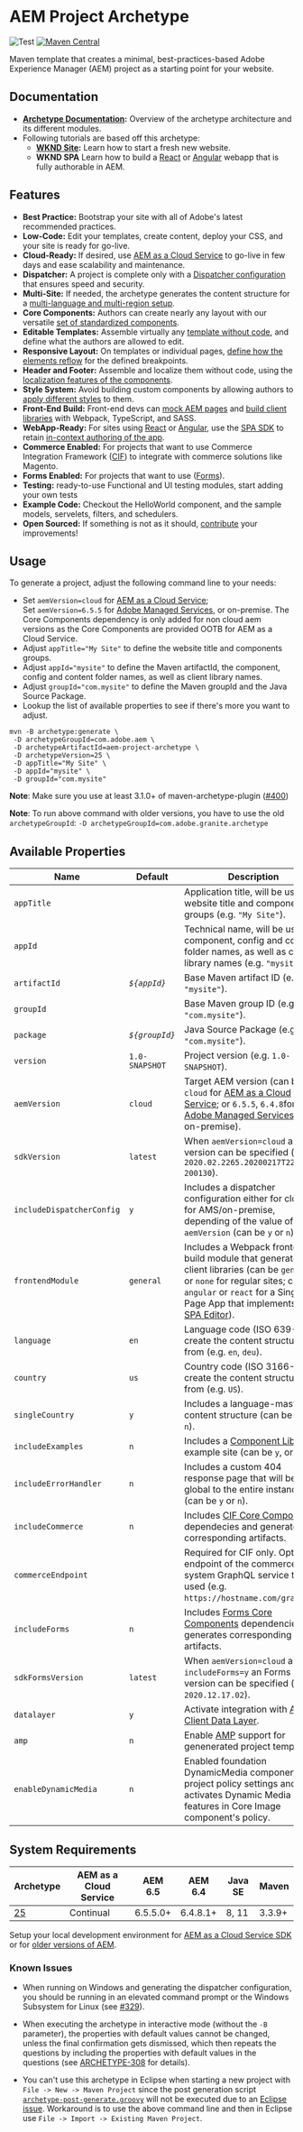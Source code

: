 # AEM Project Archetype

![Test](https://github.com/adobe/aem-project-archetype/workflows/Test/badge.svg)
[![Maven Central](https://maven-badges.herokuapp.com/maven-central/com.adobe.aem/aem-project-archetype/badge.svg)](https://maven-badges.herokuapp.com/maven-central/com.adobe.aem/aem-project-archetype)

Maven template that creates a minimal, best-practices-based Adobe Experience Manager (AEM) project as a starting point for your website.

## Documentation

* **[Archetype Documentation](https://www.adobe.com/go/aem_archetype):** Overview of the archetype architecture and its different modules.
* Following tutorials are based off this archetype:
  - **[WKND Site](https://docs.adobe.com/content/help/en/experience-manager-learn/getting-started-wknd-tutorial-develop/overview.html):** Learn how to start a fresh new website.
  - **WKND SPA** Learn how to build a [React](https://docs.adobe.com/content/help/en/experience-manager-learn/spa-react-tutorial/overview.html) or [Angular](https://docs.adobe.com/content/help/en/experience-manager-learn/spa-angular-tutorial/overview.html) webapp that is fully authorable in AEM.

## Features

* **Best Practice:** Bootstrap your site with all of Adobe's latest recommended practices.
* **Low-Code:** Edit your templates, create content, deploy your CSS, and your site is ready for go-live.
* **Cloud-Ready:** If desired, use [AEM as a Cloud Service](https://docs.adobe.com/content/help/en/experience-manager-cloud-service/landing/home.html) to go-live in few days and ease scalability and maintenance.
* **Dispatcher:** A project is complete only with a [Dispatcher configuration](https://docs.adobe.com/content/help/en/experience-manager-dispatcher/using/dispatcher.html) that ensures speed and security.
* **Multi-Site:** If needed, the archetype generates the content structure for a [multi-language and multi-region setup](https://docs.adobe.com/content/help/en/experience-manager-65/administering/introduction/msm.html).
* **Core Components:** Authors can create nearly any layout with our versatile [set of standardized components](https://github.com/adobe/aem-core-wcm-components).
* **Editable Templates:** Assemble virtually any [template without code](https://docs.adobe.com/content/help/en/experience-manager-learn/sites/page-authoring/template-editor-feature-video-use.html), and define what the authors are allowed to edit.
* **Responsive Layout:** On templates or individual pages, [define how the elements reflow](https://docs.adobe.com/content/help/en/experience-manager-65/authoring/siteandpage/responsive-layout.html) for the defined breakpoints.
* **Header and Footer:** Assemble and localize them without code, using the [localization features of the components](https://docs.adobe.com/content/help/en/experience-manager-core-components/using/get-started/localization.html).
* **Style System:** Avoid building custom components by allowing authors to [apply different styles](https://docs.adobe.com/content/help/en/experience-manager-learn/getting-started-wknd-tutorial-develop/style-system.html) to them.
* **Front-End Build:** Front-end devs can [mock AEM pages](https://docs.adobe.com/content/help/en/experience-manager-core-components/using/developing/archetype/uifrontend.html#webpack-dev-server) and [build client libraries](https://docs.adobe.com/content/help/en/experience-manager-core-components/using/developing/archetype/uifrontend.html) with Webpack, TypeScript, and SASS.
* **WebApp-Ready:** For sites using [React](https://docs.adobe.com/content/help/en/experience-manager-core-components/using/developing/archetype/uifrontend-react.html) or [Angular](https://docs.adobe.com/content/help/en/experience-manager-core-components/using/developing/archetype/uifrontend-angular.html), use the [SPA SDK](https://docs.adobe.com/content/help/en/experience-manager-64/developing/headless/spas/spa-architecture.html) to retain [in-context authoring of the app](https://docs.adobe.com/content/help/en/experience-manager-learn/sites/spa-editor/spa-editor-framework-feature-video-use.html).
* **Commerce Enabled:** For projects that want to use Commerce Integration Framework ([CIF](https://github.com/adobe/aem-core-cif-components)) to integrate with commerce solutions like Magento.
* **Forms Enabled:** For projects that want to use ([Forms](https://github.com/adobe/aem-core-forms-components)).
* **Testing:** ready-to-use Functional and UI testing modules, start adding your own tests
* **Example Code:** Checkout the HelloWorld component, and the sample models, servelets, filters, and schedulers.
* **Open Sourced:** If something is not as it should, [contribute](https://github.com/adobe/aem-core-wcm-components/blob/master/CONTRIBUTING.md) your improvements!

## Usage

To generate a project, adjust the following command line to your needs:

* Set `aemVersion=cloud` for [AEM as a Cloud Service](https://docs.adobe.com/content/help/en/experience-manager-cloud-service/landing/home.html);  
 Set `aemVersion=6.5.5` for [Adobe Managed Services](https://github.com/adobe/aem-project-archetype/tree/master/src/main/archetype/dispatcher.ams), or on-premise.
 The Core Components dependency is only added for non cloud aem versions as the Core Components are provided OOTB for AEM as a Cloud 
 Service.
* Adjust `appTitle="My Site"` to define the website title and components groups.
* Adjust `appId="mysite"` to define the Maven artifactId, the component, config and content folder names, as well as client library names.
* Adjust `groupId="com.mysite"` to define the Maven groupId and the Java Source Package.
* Lookup the list of available properties to see if there's more you want to adjust.

```
mvn -B archetype:generate \
 -D archetypeGroupId=com.adobe.aem \
 -D archetypeArtifactId=aem-project-archetype \
 -D archetypeVersion=25 \
 -D appTitle="My Site" \
 -D appId="mysite" \
 -D groupId="com.mysite"
```

**Note**: Make sure you use at least 3.1.0+ of maven-archetype-plugin ([#400](https://github.com/adobe/aem-project-archetype/issues/400))

**Note**: To run above command with older versions, you have to use the old `archetypeGroupId`: `-D archetypeGroupId=com.adobe.granite.archetype`

## Available Properties

Name                      | Default        | Description
--------------------------|----------------|--------------------
`appTitle`                |                | Application title, will be used for website title and components groups (e.g. `"My Site"`).
`appId`                   |                | Technical name, will be used for component, config and content folder names, as well as client library names (e.g. `"mysite"`).
`artifactId`              | *`${appId}`*   | Base Maven artifact ID (e.g. `"mysite"`).
`groupId`                 |                | Base Maven group ID (e.g. `"com.mysite"`).
`package`                 | *`${groupId}`* | Java Source Package (e.g. `"com.mysite"`).
`version`                 | `1.0-SNAPSHOT` | Project version (e.g. `1.0-SNAPSHOT`).
`aemVersion`              | `cloud`        | Target AEM version (can be `cloud` for [AEM as a Cloud Service](https://docs.adobe.com/content/help/en/experience-manager-cloud-service/landing/home.html); or `6.5.5`, `6.4.8`for [Adobe Managed Services](https://github.com/adobe/aem-project-archetype/tree/master/src/main/archetype/dispatcher.ams) or on-premise).
`sdkVersion`              | `latest`       | When `aemVersion=cloud` an [SDK](https://docs.adobe.com/content/help/en/experience-manager-cloud-service/implementing/developing/aem-as-a-cloud-service-sdk.html) version can be specified (e.g. `2020.02.2265.20200217T222518Z-200130`).
`includeDispatcherConfig` | `y`            | Includes a dispatcher configuration either for cloud or for AMS/on-premise, depending of the value of `aemVersion` (can be `y` or `n`).
`frontendModule`          | `general`      | Includes a Webpack frontend build module that generates the client libraries (can be `general` or `none` for regular sites; can be `angular` or `react` for a Single Page App that implements the [SPA Editor](https://docs.adobe.com/content/help/en/experience-manager-65/developing/headless/spas/spa-overview.html)).
`language`                | `en`           | Language code (ISO 639-1) to create the content structure from (e.g. `en`, `deu`).
`country`                 | `us`           | Country code (ISO 3166-1) to create the content structure from (e.g. `US`).
`singleCountry`           | `y`            | Includes a language-master content structure (can be `y`, or `n`).
`includeExamples`         | `n`            | Includes a [Component Library](https://www.aemcomponents.dev/) example site (can be `y`, or `n`).
`includeErrorHandler`     | `n`            | Includes a custom 404 response page that will be global to the entire instance (can be `y` or `n`).
`includeCommerce`         | `n`            | Includes [CIF Core Components](https://github.com/adobe/aem-core-cif-components) dependecies and generates corresponding artifacts.
`commerceEndpoint`        |                | Required for CIF only. Optional endpoint of the commerce system GraphQL service to be used (e.g. `https://hostname.com/grapql`).
`includeForms`            | `n`            | Includes [Forms Core Components](https://github.com/adobe/aem-core-forms-components) dependencies and generates corresponding artifacts.
`sdkFormsVersion`         | `latest`       | When `aemVersion=cloud` and `includeForms=y` an Forms SDK version can be specified (e.g. `2020.12.17.02`).
`datalayer`               | `y`            | Activate integration with [Adobe Client Data Layer](https://docs.adobe.com/content/help/en/experience-manager-core-components/using/developing/data-layer/overview.html).
`amp`                     | `n`            | Enable [AMP](https://docs.adobe.com/content/help/en/experience-manager-core-components/using/developing/amp.html) support for genenerated project templates. 
`enableDynamicMedia`      | `n`            | Enabled foundation DynamicMedia components in project policy settings and activates Dynamic Media features in Core Image component's policy.

## System Requirements

Archetype | AEM as a Cloud Service | AEM 6.5 | AEM 6.4 | Java SE | Maven
---------|---------|---------|---------|---------|---------
[25](https://github.com/adobe/aem-project-archetype/releases/tag/aem-project-archetype-25) | Continual | 6.5.5.0+ | 6.4.8.1+ | 8, 11 | 3.3.9+

Setup your local development environment for [AEM as a Cloud Service SDK](https://docs.adobe.com/content/help/en/experience-manager-learn/cloud-service/local-development-environment-set-up/overview.html) or for [older versions of AEM](https://docs.adobe.com/content/help/en/experience-manager-learn/foundation/development/set-up-a-local-aem-development-environment.html).

### Known Issues

* When running on Windows and generating the dispatcher configuration, you should be running in an elevated command prompt or the Windows Subsystem for Linux (see [#329](https://github.com/adobe/aem-project-archetype/issues/329)).

* When executing the archetype in interactive mode (without the `-B` parameter), the properties with default values cannot be changed, unless the final confirmation gets dismissed, which then repeats the questions by including the properties with default values in the questions (see
[ARCHETYPE-308](https://issues.apache.org/jira/browse/ARCHETYPE-308) for details).

* You can't use this archetype in Eclipse when starting a new project with `File -> New -> Maven Project` since the post generation script [`archetype-post-generate.groovy`](https://github.com/adobe/aem-project-archetype/blob/master/src/main/resources/META-INF/archetype-post-generate.groovy) will not be executed due to an [Eclipse issue](https://bugs.eclipse.org/bugs/show_bug.cgi?id=514993). Workaround is to use the above command line and then in Eclipse use `File -> Import -> Existing Maven Project`.
